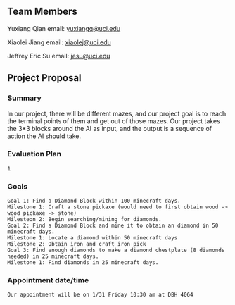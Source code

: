## Team Members
Yuxiang Qian email: yuxiangq@uci.edu

Xiaolei Jiang email: xiaolej@uci.edu

Jeffrey Eric Su email: jesu@uci.edu



## Project Proposal

### Summary

In our project, there will be different mazes, and our project goal is to reach the terminal points of them and get out of those mazes. Our project takes the 3*3 blocks around the AI as input, and the output is a sequence of action the AI should take.

### Evaluation Plan

```content
1
```

### Goals

```content
Goal 1: Find a Diamond Block within 100 minecraft days.
Milestone 1: Craft a stone pickaxe (would need to first obtain wood -> wood pickaxe -> stone)
Milesteon 2: Begin searching/mining for diamonds.
Goal 2: Find a Diamond Block and mine it to obtain an diamond in 50 minecraft days.
Milestone 1: Locate a diamond within 50 minecraft days
Milestone 2: Obtain iron and craft iron pick
Goal 3: Find enough diamonds to make a diamond chestplate (8 diamonds needed) in 25 minecraft days.
Milestone 1: Find diamonds in 25 minecraft days.
```

### Appointment date/time

```content
Our appointment will be on 1/31 Friday 10:30 am at DBH 4064
```
